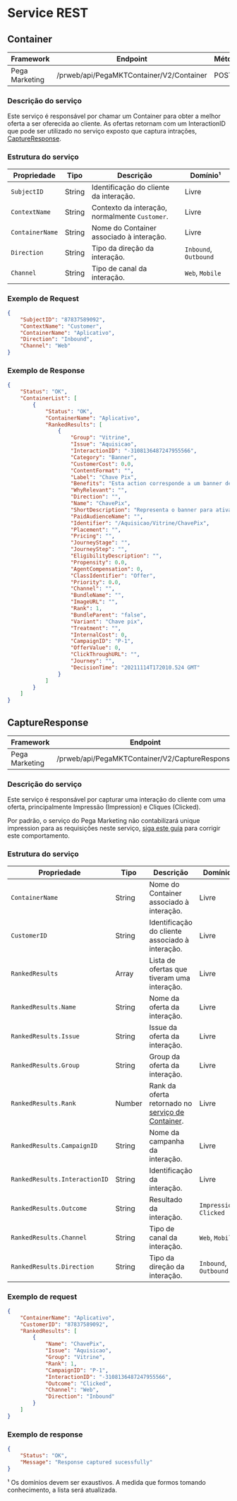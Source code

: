 # Service REST

## Container

| Framework | Endpoint | Método |
|-----------|----------|--------|
| Pega Marketing | /prweb/api/PegaMKTContainer/V2/Container | POST |

### Descrição do serviço

Este serviço é responsável por chamar um Container para obter a melhor oferta a ser oferecida ao cliente. As ofertas retornam com um InteractionID que pode ser utilizado no serviço exposto que captura intrações, [CaptureResponse](#captureresponse).

### Estrutura do serviço

| Propriedade | Tipo | Descrição | Domínio¹ |
|-------------|------|-----------|----------|
| `SubjectID` | String | Identificação do cliente da interação. | Livre |
| `ContextName` | String | Contexto da interação, normalmente `Customer`. | Livre |
| `ContainerName` | String | Nome do Container associado à interação. | Livre |
| `Direction` | String | Tipo da direção da interação. | `Inbound`, `Outbound` |
| `Channel` | String | Tipo de canal da interação. | `Web`, `Mobile` |

### Exemplo de Request

```json
{
    "SubjectID": "87837589092",
    "ContextName": "Customer",
    "ContainerName": "Aplicativo",
    "Direction": "Inbound",
    "Channel": "Web"
}
```

### Exemplo de Response

```json
{
    "Status": "OK",
    "ContainerList": [
        {
            "Status": "OK",
            "ContainerName": "Aplicativo",
            "RankedResults": [
                {
                    "Group": "Vitrine",
                    "Issue": "Aquisicao",
                    "InteractionID": "-3108136487247955566",
                    "Category": "Banner",
                    "CustomerCost": 0.0,
                    "ContentFormat": "",
                    "Label": "Chave Pix",
                    "Benefits": "Esta action corresponde a um banner de chave pix.",
                    "WhyRelevant": "",
                    "Direction": "",
                    "Name": "ChavePix",
                    "ShortDescription": "Representa o banner para ativação de chave pix.",
                    "PaidAudienceName": "",
                    "Identifier": "/Aquisicao/Vitrine/ChavePix",
                    "Placement": "",
                    "Pricing": "",
                    "JourneyStage": "",
                    "JourneyStep": "",
                    "EligibilityDescription": "",
                    "Propensity": 0.0,
                    "AgentCompensation": 0,
                    "ClassIdentifier": "Offer",
                    "Priority": 0.0,
                    "Channel": "",
                    "BundleName": "",
                    "ImageURL": "",
                    "Rank": 1,
                    "BundleParent": "false",
                    "Variant": "Chave pix",
                    "Treatment": "",
                    "InternalCost": 0,
                    "CampaignID": "P-1",
                    "OfferValue": 0,
                    "ClickThroughURL": "",
                    "Journey": "",
                    "DecisionTime": "20211114T172010.524 GMT"
                }
            ]
        }
    ]
}
```

## CaptureResponse

| Framework | Endpoint | Método |
|-----------|----------|--------|
| Pega Marketing | /prweb/api/PegaMKTContainer/V2/CaptureResponse | POST |

### Descrição do serviço

Este serviço é responsável por capturar uma interação do cliente com uma oferta, principalmente Impressão (Impression) e Cliques (Clicked).

Por padrão, o serviço do Pega Marketing não contabilizará unique impression para as requisições neste serviço, [siga este guia](/guide/pega-marketing/capturing-unique-impression-and-click) para corrigir este comportamento.

### Estrutura do serviço

| Propriedade | Tipo | Descrição | Domínio¹ |
|-------------|------|-----------|----------|
| `ContainerName` | String | Nome do Container associado à interação. | Livre |
| `CustomerID` | String | Identificação do cliente associado à interação. | Livre |
| `RankedResults` | Array | Lista de ofertas que tiveram uma interação. | Livre |
| `RankedResults.Name` | String | Nome da oferta da interação. | Livre |
| `RankedResults.Issue` | String | Issue da oferta da interação. | Livre |
| `RankedResults.Group` | String | Group da oferta da interação. | Livre |
| `RankedResults.Rank` | Number | Rank da oferta retornado no [serviço de Container](#container). | Livre |
| `RankedResults.CampaignID` | String | Nome da campanha da interação. | Livre |
| `RankedResults.InteractionID` | String | Identificação da interação. | Livre |
| `RankedResults.Outcome` | String | Resultado da interação. | `Impression`, `Clicked` |
| `RankedResults.Channel` | String | Tipo de canal da interação. | `Web`, `Mobile` |
| `RankedResults.Direction` | String | Tipo da direção da interação. | `Inbound`, `Outbound` |

### Exemplo de request

```json
{
    "ContainerName": "Aplicativo",
    "CustomerID": "87837589092",
    "RankedResults": [
        {
            "Name": "ChavePix",
            "Issue": "Aquisicao",
            "Group": "Vitrine",
            "Rank": 1,
            "CampaignID": "P-1",
            "InteractionID": "-3108136487247955566",
            "Outcome": "Clicked",
            "Channel": "Web",
            "Direction": "Inbound"
        }
    ]
}
```

### Exemplo de response

```json
{
    "Status": "OK",
    "Message": "Response captured sucessfully"
}
```

¹ Os domínios devem ser exaustivos. A medida que formos tomando conhecimento, a lista será atualizada.
